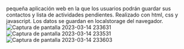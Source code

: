pequeña aplicación web en la que los usuarios podrán guardar sus contactos y lista de actividades pendientes. Realizado con html, css y javascript. Los datos se guardan en localstorage del navegador.![Captura de pantalla 2023-03-14 233631](https://user-images.githubusercontent.com/7361853/225453203-6fdc0309-dded-4b99-b486-e7ac57acbabf.png)
![Captura de pantalla 2023-03-14 233531](https://user-images.githubusercontent.com/7361853/225453211-3c796cb4-31f7-446b-84f5-e552e4104c14.png)
![Captura de pantalla 2023-03-14 233603](https://user-images.githubusercontent.com/7361853/225453215-2b02642e-0e1b-413b-91c9-669f030e527a.png)
